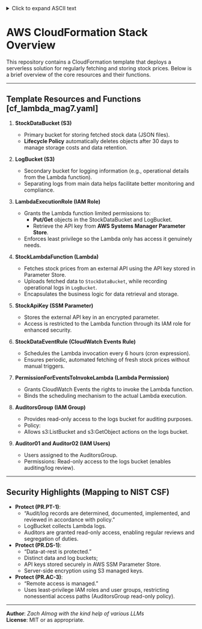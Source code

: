 
<details> <summary>Click to expand ASCII text</summary>
<pre>
##       ######## ######## ####  ######      ######   ######## ########       ###             ##  #######  ########     
##       ##          ##    #### ##    ##    ##    ##  ##          ##         ## ##            ## ##     ## ##     ##    
##       ##          ##     ##  ##          ##        ##          ##        ##   ##           ## ##     ## ##     ##    
##       ######      ##    ##    ######     ##   #### ######      ##       ##     ##          ## ##     ## ########     
##       ##          ##               ##    ##    ##  ##          ##       #########    ##    ## ##     ## ##     ##    
##       ##          ##         ##    ##    ##    ##  ##          ##       ##     ##    ##    ## ##     ## ##     ##    
######## ########    ##          ######      ######   ########    ##       ##     ##     ######   #######  ########     
</pre>
</details>

# AWS CloudFormation Stack Overview

This repository contains a CloudFormation template that deploys a serverless solution for regularly fetching and storing stock prices. Below is a brief overview of the core resources and their functions.

---

## Template Resources and Functions [cf_lambda_mag7.yaml]

1. **StockDataBucket (S3)**  
   - Primary bucket for storing fetched stock data (JSON files).  
   - **Lifecycle Policy** automatically deletes objects after 30 days to manage storage costs and data retention.

2. **LogBucket (S3)**  
   - Secondary bucket for logging information (e.g., operational details from the Lambda function).  
   - Separating logs from main data helps facilitate better monitoring and compliance.

3. **LambdaExecutionRole (IAM Role)**  
   - Grants the Lambda function limited permissions to:
     - **Put/Get** objects in the StockDataBucket and LogBucket.  
     - Retrieve the API key from **AWS Systems Manager Parameter Store**.
   - Enforces least privilege so the Lambda only has access it genuinely needs.

4. **StockLambdaFunction (Lambda)**  
   - Fetches stock prices from an external API using the API key stored in Parameter Store.  
   - Uploads fetched data to `StockDataBucket`, while recording operational logs in `LogBucket`.
   - Encapsulates the business logic for data retrieval and storage.

5. **StockApiKey (SSM Parameter)**  
   - Stores the external API key in an encrypted parameter.  
   - Access is restricted to the Lambda function through its IAM role for enhanced security.

6. **StockDataEventRule (CloudWatch Events Rule)**  
   - Schedules the Lambda invocation every 6 hours (cron expression).  
   - Ensures periodic, automated fetching of fresh stock prices without manual triggers.

7. **PermissionForEventsToInvokeLambda (Lambda Permission)**  
   - Grants CloudWatch Events the rights to invoke the Lambda function.  
   - Binds the scheduling mechanism to the actual Lambda execution.

8. **AuditorsGroup (IAM Group)**  
   - Provides read-only access to the logs bucket for auditing purposes.
   - Policy:
   - Allows s3:ListBucket and s3:GetObject actions on the logs bucket.
9. **Auditor01 and Auditor02 (IAM Users)** 
   - Users assigned to the AuditorsGroup.
   - Permissions: Read-only access to the logs bucket (enables auditing/log review).


---

## Security Highlights (Mapping to NIST CSF)

- **Protect (PR.PT-1)**:  
  - “Audit/log records are determined, documented, implemented, and reviewed in accordance with policy.”
  - LogBucket collects Lambda logs.
  - Auditors are granted read-only access, enabling regular reviews and segregation of duties.
- **Protect (PR.DS-1)**:  
  - “Data-at-rest is protected.”
  - Distinct data and log buckets;
  - API keys stored securely in AWS SSM Parameter Store.
  - Server-side encryption using S3 managed keys.
- **Protect (PR.AC-3)**:  
  - “Remote access is managed.”
  - Uses least-privilege IAM roles and user groups, restricting nonessential access paths (AuditorsGroup read-only policy).
---


**Author**: *Zach Almog with the kind help of various LLMs*  
**License**: MIT or as appropriate.  
